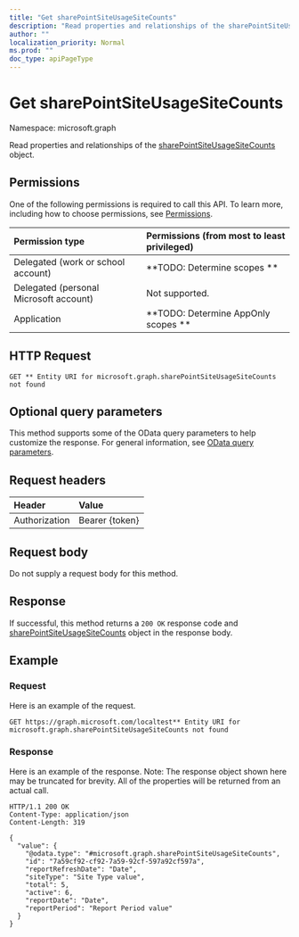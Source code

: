 ```yaml
---
title: "Get sharePointSiteUsageSiteCounts"
description: "Read properties and relationships of the sharePointSiteUsageSiteCounts object."
author: ""
localization_priority: Normal
ms.prod: ""
doc_type: apiPageType
---
```


# Get sharePointSiteUsageSiteCounts

Namespace: microsoft.graph

Read properties and relationships of the [sharePointSiteUsageSiteCounts](../resources/sharepointsiteusagesitecounts.md) object.

## Permissions
One of the following permissions is required to call this API. To learn more, including how to choose permissions, see [Permissions](/concepts/permissions-reference.md).

|Permission type|Permissions (from most to least privileged)|
|:---|:---|
|Delegated (work or school account)|**TODO: Determine scopes **|
|Delegated (personal Microsoft account)|Not supported.|
|Application|**TODO: Determine AppOnly scopes **|

## HTTP Request
<!-- {
  "blockType": "ignored"
}
-->
``` http
GET ** Entity URI for microsoft.graph.sharePointSiteUsageSiteCounts not found
```

## Optional query parameters
This method supports some of the OData query parameters to help customize the response. For general information, see [OData query parameters](/graph/query-parameters).

## Request headers
|Header|Value|
|:---|:---|
|Authorization|Bearer {token}|

## Request body
Do not supply a request body for this method.

## Response
If successful, this method returns a `200 OK` response code and [sharePointSiteUsageSiteCounts](../resources/sharepointsiteusagesitecounts.md) object in the response body.

## Example

### Request
Here is an example of the request.
<!-- {
  "blockType": "request",
  "name": "get_sharepointsiteusagesitecounts"
}
-->
``` http
GET https://graph.microsoft.com/localtest** Entity URI for microsoft.graph.sharePointSiteUsageSiteCounts not found
```

### Response
Here is an example of the response. Note: The response object shown here may be truncated for brevity. All of the properties will be returned from an actual call.
<!-- {
  "blockType": "response",
  "truncated": true,
  "@odata.type": "microsoft.graph.sharePointSiteUsageSiteCounts"
}
-->
``` http
HTTP/1.1 200 OK
Content-Type: application/json
Content-Length: 319

{
  "value": {
    "@odata.type": "#microsoft.graph.sharePointSiteUsageSiteCounts",
    "id": "7a59cf92-cf92-7a59-92cf-597a92cf597a",
    "reportRefreshDate": "Date",
    "siteType": "Site Type value",
    "total": 5,
    "active": 6,
    "reportDate": "Date",
    "reportPeriod": "Report Period value"
  }
}
```

